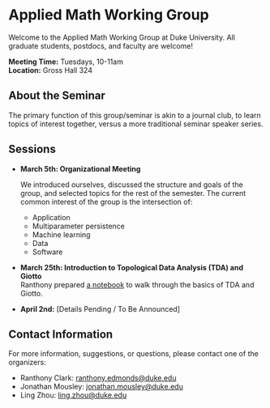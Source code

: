 # Applied Math Working Group

Welcome to the Applied Math Working Group at Duke University. All graduate students, postdocs, and faculty are welcome! 

**Meeting Time:** Tuesdays, 10-11am  
**Location:** Gross Hall 324  

## About the Seminar

The primary function of this group/seminar is akin to a journal club, to learn topics of interest together, versus a more traditional seminar speaker series. 

## Sessions

- **March 5th: Organizational Meeting**

  We introduced ourselves, discussed the structure and goals of the group, and selected topics for the rest of the semester. The current common interest of the group is the intersection of:
  - Application
  - Multiparameter persistence
  - Machine learning
  - Data
  - Software

- **March 25th: Introduction to Topological Data Analysis (TDA) and Giotto**  
  Ranthony prepared [a notebook](https://colab.research.google.com/drive/1hWC4Ti4ApV2Hd9o5-aWOjMyRUZlh7imE?usp=sharing) to walk through the basics of TDA and Giotto.

- **April 2nd:** [Details Pending / To Be Announced]

## Contact Information

For more information, suggestions, or questions, please contact one of the organizers:

- Ranthony Clark: ranthony.edmonds@duke.edu
- Jonathan Mousley: jonathan.mousley@duke.edu
- Ling Zhou: ling.zhou@duke.edu

